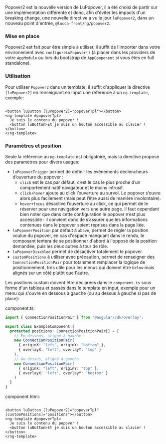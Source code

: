 Popover2 est la nouvelle version de LuPopover, il a été choisi de partir sur une implémentation différente et donc, afin d'éviter les impacts d'un breaking change,
une nouvelle directive a vu le jour `luPopover2`, dans un nouveau point d'entrée, `@lucca-front/ng/popover2`.

### Mise en place

Popover2 est fait pour être simple à utiliser, il suffit de l'importer dans votre environement avec `configureLuPopover()` (à placer dans les providers de votre `AppModule` ou lors du bootstrap de `AppComponent` si vous êtes en full standalone).

### Utilisation

Pour utiliser `Popover2` dans un template, il suffit d'appliquer la directive `[luPopover2]` en renseignant en input une référence à un `ng-template`, exemple:

```angular2html

<button luButton [luPopover2]="popoverTpl"></button>
<ng-template #popoverTpl>
  Je suis le contenu du popover !
  <button luButton>Et je suis un bouton accessible au clavier !</button>
</ng-template>
```

### Paramètres et position

Seule la référence au `ng-template` est obligatoire, mais la directive propose des paramètres pour divers usages:

- `luPopoverTrigger` permet de définir les évènements déclencheurs d’ouverture du popover :
  - `click` est le cas par défaut, c’est le cas le plus proche d’un comportement natif navigateur et le moins intrusif.
  - `click+hover` ajoute au click l’ouverture au survol. Le popover s’ouvre alors plus facilement (mais peut l’être aussi de manière involontaire).
  - `hover+focus` désactive l’ouverture au click, ce qui permet de le réserver pour une navigation vers une autre page. Il faut cependant bien noter que dans cette configuration le popover n’est plus accessible : il convient donc de s’assurer que les informations contenues dans le popover soient reprises dans la page liée.
- `luPopoverPosition` par défaut à `above`, permet de régler la position voulue du popover, en cas d'espace manquant dans le rendu, le composant tentera de se positionner d'abord à l'opposé de la position demandée, puis les deux autres à tour de rôle.
- `luPopoverDisabled` permet de désactiver totalement le popover.
- `customPositions` à utiliser avec précaution, permet de renseigner des `ConnectionPositionPair` pour totalement remplacer la logique de positionnement, très utile pour les menus qui doivent être `below` mais alignés sur un côté plutôt que l'autre.

Les positions custom doivent être déclarées dans le `component.ts` sous forme d'un tableau et passés dans le template en input, exemple pour un menu qui s'ouvre en dessous à gauche (ou au dessus à gauche si pas de place):

component.ts:

```typescript
import { ConnectionPositionPair } from "@angular/cdk/overlay";

export class ExampleComponent {
  protected positions: ConnectionPositionPair[] = [
    // En dessous, aligné à gauche
    new ConnectionPositionPair(
      { originX: "left", originY: "bottom" },
      { overlayX: "left", overlayY: "top" }
    ),
    // Au dessus, aligné à gauche
    new ConnectionPositionPair(
      { originX: "left", originY: "top" },
      { overlayX: "left", overlayY: "bottom" }
    )
  ]
}
```

component.html:

```angular2html

<button luButton [luPopover2]="popoverTpl" [customPositions]="positions"></button>
<ng-template #popoverTpl>
  Je suis le contenu du popover !
  <button luButton>Et je suis un bouton accessible au clavier !</button>
</ng-template>
```
